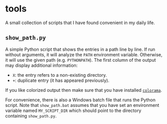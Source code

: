# tools

A small collection of scripts that I have found convenient in my daily life.

## `show_path.py`

A simple Python script that shows the entries in a path line by line.  If run without arguments, it will analyze the `PATH` environment variable.  Otherwise, it will use the given path (e.g. `PYTHONPATH`).  The first column of the output may display additional information:

- `X`: the entry refers to a non-existing directory.
- `+`: duplicate entry (it has appeared previously).

If you like colorized output then make sure that you have installed [`colorama`](https://pypi.org/project/colorama/).

For convenience, there is also a Windows batch file that runs the Python script.  Note that `show_path.bat` assumes that you have set an environment variable named `MY_SCRIPT_DIR` which should point to the directory containing `show_path.py`.
